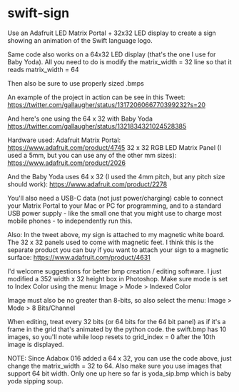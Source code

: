 # swift-sign
Use an Adafruit LED Matrix Portal + 32x32 LED display to create a sign showing an animation of the Swift language logo.

Same code also works on a 64x32 LED display (that's the one I use for Baby Yoda). All you need to do is modify the 
matrix_width = 32 line so that it reads
matrix_width = 64

Then also be sure to use properly sized .bmps

An example of the project in action can be see in this Tweet:
https://twitter.com/gallaugher/status/1317206066770399232?s=20

And here's one using the 64 x 32 with Baby Yoda
https://twitter.com/gallaugher/status/1321834321024528385

Hardware used:
Adafruit Matrix Portal: https://www.adafruit.com/product/4745
32 x 32 RGB LED Matrix Panel (I used a 5mm, but you can use any of the other mm sizes): https://www.adafruit.com/product/2026

And the Baby Yoda uses 64 x 32 (I used the 4mm pitch, but any pitch size should work): https://www.adafruit.com/product/2278 

You'll also need a USB-C data (not just power/charging) cable to connect your Matrix Portal to your Mac or PC for programming, and to a standard USB power supply - like the small one that you might use to charge most mobile phones - to independently run this.

Also: In the tweet above, my sign is attached to my magnetic white board. The 32 x 32 panels used to come with magnetic feet. I think this is the separate product you can buy if you want to attach your sign to a magnetic surface: https://www.adafruit.com/product/4631

I'd welcome suggestions for better bmp creation / editing software.
I just modified a 352 width x 32 height box in Photoshop.
Make sure mode is set to Index Color using the menu:
  Image > Mode > Indexed Color

Image must also be no greater than 8-bits, so also select the menu:
  Image > Mode > 8 Bits/Channel
  
When editing, treat every 32 bits (or 64 bits for the 64 bit panel) as if it's a frame in the grid that's animated by the python code.
the swift.bmp has 10 images, so you'll note while loop resets to grid_index = 0 after the 10th image is displayed.

NOTE: Since Adabox 016 added a 64 x 32, you can use the code above, just change the matrix_width = 32 to 64.
Also make sure you use images that support 64 bit width. Only one up here so far is 
yoda_sip.bmp
which is baby yoda sipping soup.
